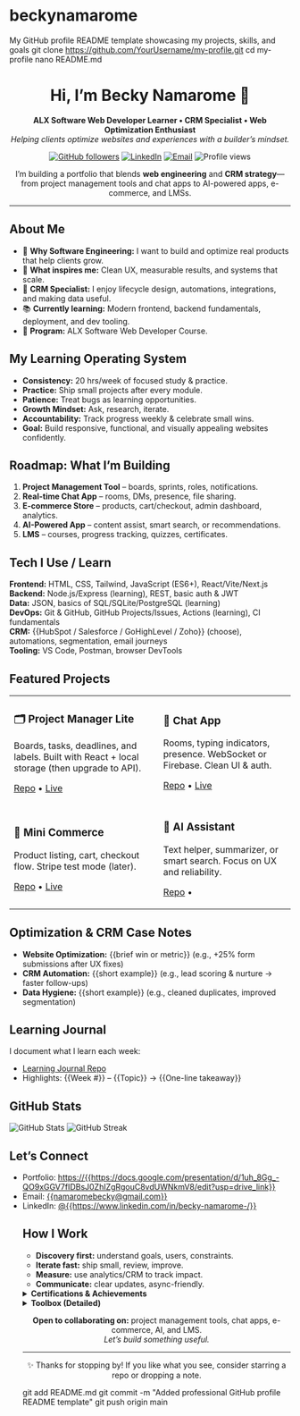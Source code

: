 # beckynamarome
My GitHub profile README template showcasing my projects, skills, and goals
git clone https://github.com/YourUsername/my-profile.git
cd my-profile
nano README.md
<!-- ====== HERO / HEADER ====== -->
<h1 align="center">Hi, I’m Becky Namarome 👋</h1>
<p align="center">
  <b>ALX Software Web Developer Learner • CRM Specialist • Web Optimization Enthusiast</b><br/>
  <i>Helping clients optimize websites and experiences with a builder’s mindset.</i>
</p>

<p align="center">
  <a href="https://github.com/{{your-username}}?tab=repositories"><img alt="GitHub followers" src="https://img.shields.io/github/followers/{{beckynamarome}}?style=flat"></a>
  <a href="https://www.linkedin.com/in/{{[your-linkedin](https://www.linkedin.com/in/becky-namarome-/)}}/"><img alt="LinkedIn" src="https://img.shields.io/badge/LinkedIn-Connect-blue"></a>
  <a href="mailto:{{namaromebecky@gmail.com}}"><img alt="Email" src="https://img.shields.io/badge/Email-Contact-informational"></a>
  <img alt="Profile views" src="https://komarev.com/ghpvc/?username={beckynamarome}}&style=flat"/>
</p>

<!-- ====== QUICK BLURB ====== -->
<p align="center">
  I’m building a portfolio that blends <b>web engineering</b> and <b>CRM strategy</b>—from project management tools and chat apps to AI-powered apps, e-commerce, and LMSs.
</p>

<hr/>

<!-- ====== ABOUT ME ====== -->
<h2>About Me</h2>
<ul>
  <li>🎯 <b>Why Software Engineering:</b> I want to build and optimize real products that help clients grow.</li>
  <li>🧩 <b>What inspires me:</b> Clean UX, measurable results, and systems that scale.</li>
  <li>🤝 <b>CRM Specialist:</b> I enjoy lifecycle design, automations, integrations, and making data useful.</li>
  <li>📚 <b>Currently learning:</b> Modern frontend, backend fundamentals, deployment, and dev tooling.</li>
  <li>🌱 <b>Program:</b> ALX Software Web Developer Course.</li>
</ul>

<!-- ====== VALUES / LEARNING PRINCIPLES ====== -->
<h2>My Learning Operating System</h2>
<ul>
  <li><b>Consistency:</b> 20 hrs/week of focused study & practice.</li>
  <li><b>Practice:</b> Ship small projects after every module.</li>
  <li><b>Patience:</b> Treat bugs as learning opportunities.</li>
  <li><b>Growth Mindset:</b> Ask, research, iterate.</li>
  <li><b>Accountability:</b> Track progress weekly & celebrate small wins.</li>
  <li><b>Goal:</b> Build responsive, functional, and visually appealing websites confidently.</li>
</ul>

<!-- ====== WHAT I’M BUILDING NEXT ====== -->
<h2>Roadmap: What I’m Building</h2>
<ol>
  <li><b>Project Management Tool</b> – boards, sprints, roles, notifications.</li>
  <li><b>Real-time Chat App</b> – rooms, DMs, presence, file sharing.</li>
  <li><b>E-commerce Store</b> – products, cart/checkout, admin dashboard, analytics.</li>
  <li><b>AI-Powered App</b> – content assist, smart search, or recommendations.</li>
  <li><b>LMS</b> – courses, progress tracking, quizzes, certificates.</li>
</ol>

<!-- ====== SKILLS / STACK ====== -->
<h2>Tech I Use / Learn</h2>
<p>
  <b>Frontend:</b> HTML, CSS, Tailwind, JavaScript (ES6+), React/Vite/Next.js<br/>
  <b>Backend:</b> Node.js/Express (learning), REST, basic auth & JWT<br/>
  <b>Data:</b> JSON, basics of SQL/SQLite/PostgreSQL (learning)<br/>
  <b>DevOps:</b> Git & GitHub, GitHub Projects/Issues, Actions (learning), CI fundamentals<br/>
  <b>CRM:</b> {{HubSpot / Salesforce / GoHighLevel / Zoho}} (choose), automations, segmentation, email journeys<br/>
  <b>Tooling:</b> VS Code, Postman, browser DevTools
</p>

<!-- ====== FEATURED PROJECTS (PIN WORTHY) ====== -->
<h2>Featured Projects</h2>

<table>
  <tr>
    <td>
      <h3>🗂️ Project Manager Lite</h3>
      <p>Boards, tasks, deadlines, and labels. Built with React + local storage (then upgrade to API).</p>
      <p><a href="https://github.com/{{beckynamarome}}/project-manager-lite">Repo</a> • <a href="https://{{your-demo-url}}">Live</a></p>
    </td>
    <td>
      <h3>💬 Chat App</h3>
      <p>Rooms, typing indicators, presence. WebSocket or Firebase. Clean UI & auth.</p>
      <p><a href="https://github.com/{{beckynamarome}}/chat-app">Repo</a> • <a href="https://{{(https://app.savvydigitalmarketing.ai/v2/location/EfGwZu68yhK3lDuXDs7n/funnels-websites/chat-widget/builder/687166191ef77e482d667773)}}">Live</a></p>
    </td>
  </tr>
  <tr>
    <td>
      <h3>🛒 Mini Commerce</h3>
      <p>Product listing, cart, checkout flow. Stripe test mode (later).</p>
      <p><a href="https://github.com/{{beckynamarome}}/mini-commerce">Repo</a> • <a href="https://{{your-demo-url}}">Live</a></p>
    </td>
    <td>
      <h3>🤖 AI Assistant</h3>
      <p>Text helper, summarizer, or smart search. Focus on UX and reliability.</p>
      <p><a href="https://github.com/{{beckynamarome}}/ai-assistant">Repo</a> •
    </td>
  </tr>
</table>

<!-- ====== CASE STUDIES / OPTIMIZATION ====== -->
<h2>Optimization & CRM Case Notes</h2>
<ul>
  <li><b>Website Optimization:</b> {{brief win or metric}} (e.g., +25% form submissions after UX fixes)</li>
  <li><b>CRM Automation:</b> {{short example}} (e.g., lead scoring & nurture → faster follow-ups)</li>
  <li><b>Data Hygiene:</b> {{short example}} (e.g., cleaned duplicates, improved segmentation)</li>
</ul>

<!-- ====== LEARNING JOURNAL / BLOG ====== -->
<h2>Learning Journal</h2>
<p>I document what I learn each week:</p>
<ul>
  <li><a href="https://github.com/{{beckynamarome}}/learning-journal">Learning Journal Repo</a></li>
  <li>Highlights: {{Week #}} – {{Topic}} → {{One-line takeaway}}</li>
</ul>

<!-- ====== GITHUB STATS (OPTIONAL CARDS) ====== -->
<h2>GitHub Stats</h2>
<p>
  <img src="https://github-readme-stats.vercel.app/api?username={{beckynamarome}}&show_icons=true&hide_title=true" alt="GitHub Stats"/>
  <img src="https://github-readme-streak-stats.herokuapp.com/?user={{beckynamarome}}" alt="GitHub Streak"/>
</p>

<!-- ====== CONTACT ====== -->
<h2>Let’s Connect</h2>
<ul>
  <li>Portfolio: <a href="https://{{(https://docs.google.com/presentation/d/1uh_8Gg_-QO9xGGV7fIDBsJ0ZhIZgRgouC8vdUWNkmV8/edit?usp=drive_link)}}">https://{{https://docs.google.com/presentation/d/1uh_8Gg_-QO9xGGV7fIDBsJ0ZhIZgRgouC8vdUWNkmV8/edit?usp=drive_link}}</a></li>
  <li>Email: <a href="mailto:{{namaromebecky@gmail.coml}}">{{namaromebecky@gmail.com}}</a></li>
  <li>LinkedIn: <a href="https://www.linkedin.com/in/{{https://www.linkedin.com/in/becky-namarome-/}}/">@{{https://www.linkedin.com/in/becky-namarome-/}}</a></li>

<!-- ====== WORKING TOGETHER ====== -->
<h2>How I Work</h2>
<ul>
  <li><b>Discovery first:</b> understand goals, users, constraints.</li>
  <li><b>Iterate fast:</b> ship small, review, improve.</li>
  <li><b>Measure:</b> use analytics/CRM to track impact.</li>
  <li><b>Communicate:</b> clear updates, async-friendly.</li>
</ul>

<!-- ====== COLLAPSIBLE EXTRAS ====== -->
<details>
  <summary><b>Certifications & Achievements</b></summary>
  <ul>
    <li>ALX Software Web Developer (in progress)</li>
    <li>{{CRM platform}} certification</li>
    <li>{{Any relevant course/badge}}</li>
  </ul>
</details>

<details>
  <summary><b>Toolbox (Detailed)</b></summary>
  <ul>
    <li>Frontend: HTML5, CSS3, Flex/Grid, Tailwind, React</li>
    <li>Backend: Node/Express (learning), API design</li>
    <li>Testing: Jest (learning)</li>
    <li>Data: SQL basics, Prisma/Knex (learning)</li>
    <li>Infra: Git/GitHub, GitHub Actions (learning)</li>
    <li>CRM: {{your platforms}}, automations, segmentation</li>
  </ul>
</details>

<!-- ====== CTA ====== -->
<p align="center">
  <b>Open to collaborating on:</b> project management tools, chat apps, e-commerce, AI, and LMS.<br/>
  <i>Let’s build something useful.</i>
</p>

<hr/>

<!-- ====== FOOTER ====== -->
<p align="center">
  ✨ Thanks for stopping by! If you like what you see, consider starring a repo or dropping a note.
</p>
git add README.md
git commit -m "Added professional GitHub profile README template"
git push origin main
